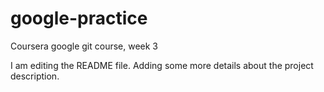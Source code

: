 # google-practice
Coursera google git course, week 3

I am editing the README file. Adding some more details about the project description.
